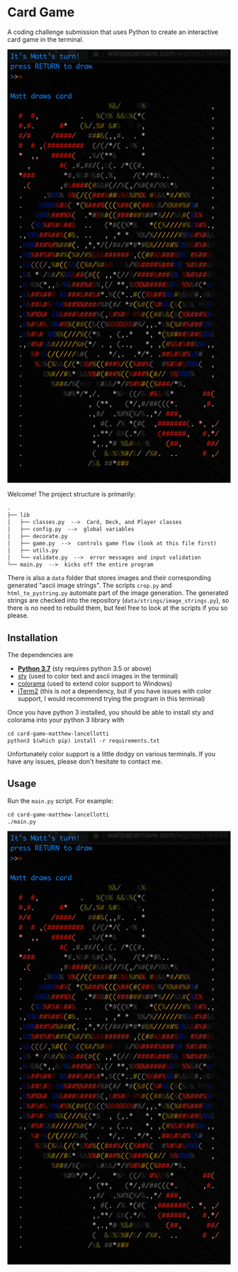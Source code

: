 # Card Game
A coding challenge submission that uses Python to create an interactive card game in the terminal.

![](usage-screenshot.png)


Welcome!  The project structure is primarily:

	.
	├── lib
	│   ├── classes.py  -->  Card, Deck, and Player classes
	│   ├── config.py  -->  global variables
	│   ├── decorate.py
	│   ├── game.py  -->  controls game flow (look at this file first)
	│   ├── utils.py
	│   └── validate.py  -->  error messages and input validation
	└── main.py  -->  kicks off the entire program

There is also a `data` folder that stores images and their corresponding generated "ascii image strings".  The scripts `crop.py` and `html_to_pystring.py` automate part of the image generation.  The generated strings are checked into the repository (`data/strings/image_strings.py`), so there is no need to rebuild them, but feel free to look at the scripts if you so please.



## Installation

The dependencies are

  * **[Python 3.7](https://www.python.org/downloads/release/python-372/)**  (sty requires python 3.5 or above)
  * [sty](https://github.com/feluxe/sty)  (used to color text and ascii images in the terminal)
  * [colorama](https://pypi.org/project/colorama/#files)  (used to extend color support to Windows)
  * [iTerm2](https://www.iterm2.com)  (this is *not* a dependency, but if you have issues with color support, I would recommend trying the program in this terminal)

Once you have python 3 installed, you should be able to install sty and colorama into your python 3 library with

	cd card-game-matthew-lancellotti
    python3 $(which pip) install -r requirements.txt

Unfortunately color support is a little dodgy on various terminals.  If you have any issues, please don't hesitate to contact me.



## Usage

Run the `main.py` script.  For example:

    cd card-game-matthew-lancellotti
    ./main.py

![Next round.  It's Matt's turn!  press RETURN to draw.  Matt draws the king of diamonds.](usage-screenshot.png)
